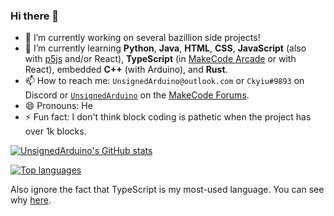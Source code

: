 ### Hi there 👋

- 🔭 I’m currently working on several bazillion side projects!
- 🌱 I’m currently learning **Python**, **Java**, **HTML**, **CSS**, **JavaScript** (also with [p5js](https://p5js.org/) and/or React), **TypeScript** (in [MakeCode Arcade](https://arcade.makecode.com/) or with React), embedded **C++** (with Arduino), and **Rust**.
- 📫 How to reach me: `UnsignedArduino@outlook.com` or `Ckyiu#9893` on Discord or [`UnsignedArduino`](https://forum.makecode.com/u/UnsignedArduino/summary) on the [MakeCode Forums](https://forum.makecode.com/).
- 😄 Pronouns: He
- ⚡ Fun fact: I don't think block coding is pathetic when the project has over 1k blocks.

[![UnsignedArduino's GitHub stats](https://github-readme-stats.vercel.app/api?username=UnsignedArduino&show_icons=true&theme=dark)](https://github.com/anuraghazra/github-readme-stats)

[![Top languages](https://github-readme-stats.vercel.app/api/top-langs/?username=UnsignedArduino&layout=compact&theme=dark)](https://github.com/anuraghazra/github-readme-stats)

Also ignore the fact that TypeScript is my most-used language. You can see why [here](https://unsignedarduino.github.io/GIF-converter-showcase/). 
